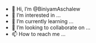 - 👋 Hi, I’m @BiniyamAschalew
- 👀 I’m interested in ...
- 🌱 I’m currently learning ...
- 💞️ I’m looking to collaborate on ...
- 📫 How to reach me ...

<!---
BiniyamAschalew/BiniyamAschalew is a ✨ special ✨ repository because its `README.md` (this file) appears on your GitHub profile.
You can click the Preview link to take a look at your changes.
--->
